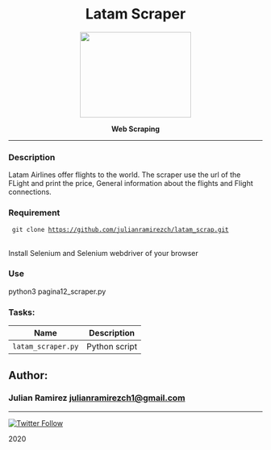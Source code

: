 <H1 align="center"> Latam Scraper </H1>

<p align="center">
   <a href="https://www.latam.com"><img src="https://download.logo.wine/logo/LATAM_Colombia/LATAM_Colombia-Logo.wine.png" width="220" height="170"/></a>

<p align="center"> 
   <b>Web Scraping</b>
                
----
### Description
Latam Airlines offer flights to the world. The scraper use the url of the FLight and print the price, General information about the flights and Flight connections. 

### Requirement
<code> git clone https://github.com/julianramirezch/latam_scrap.git </code>
<br>
<p> Install Selenium and Selenium webdriver of your browser </p>

### Use
<p> python3 pagina12_scraper.py </p>

### Tasks:

| Name | Description                    |
| ------------- | ------------------------------ |
| `latam_scraper.py`      |  Python script |

## Author: 
### Julian Ramirez <julianramirezch1@gmail.com>
----
[![Twitter Follow](https://img.shields.io/twitter/follow/JulianR_30.svg?style=social&label=Follow)](https://twitter.com/JulianR_30)

2020